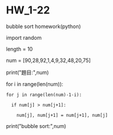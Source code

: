 # HW_1-22

bubble sort homework(python)

import random

length = 10

num = [90,28,92,1,4,9,32,48,20,75]

print("題目:",num)

for i in range(len(num)):

    for j in range(len(num)-1-i):

      if num[j] > num[j+1]:

        num[j], num[j+1] = num[j+1], num[j]


print("bubble sort:",num)

